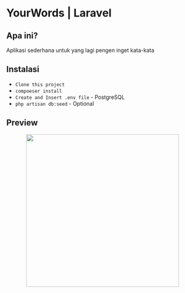 # YourWords | Laravel
## Apa ini?

Aplikasi sederhana untuk yang lagi pengen inget kata-kata


## Instalasi

  - ``Clone this project``
  - ``compoeser install``
  - ``Create and Insert .env file`` - PostgreSQL
  - ``php artisan db:seed`` - Optional


## Preview
<p align="center">
    <img src="https://imgbb.host/images/NkBXR.png" width="400px" >
</p>
